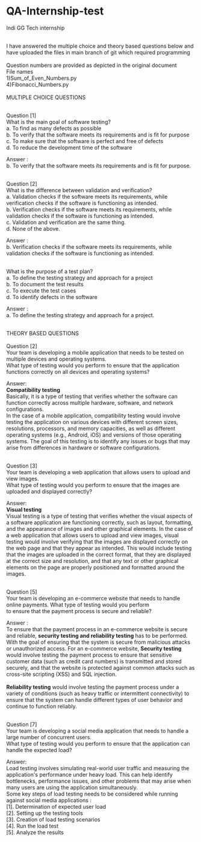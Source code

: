 # QA-Internship-test
Indi GG Tech internship


<br/> 
I have answered the multiple choice and theory based questions below and have uploaded the files in main branch of git which required programming<br/> <br/> 
Question numbers are provided as depicted in the original document<br/> 
File names<br/> 
1)Sum_of_Even_Numbers.py<br/> 
4)Fibonacci_Numbers.py<br/> 


<br/>
MULTIPLE CHOICE QUESTIONS<br/><br/>


Question [1] <br/>
What is the main goal of software testing? <br/>
a. To find as many defects as possible <br/>
b. To verify that the software meets its requirements and is fit for purpose <br/>
c. To make sure that the software is perfect and free of defects <br/>
d. To reduce the development time of the software <br/>

Answer : <br/>
b. To verify that the software meets its requirements and is fit for purpose. <br/><br/>

Question [2] <br/>
What is the difference between validation and verification?<br/>
a. Validation checks if the software meets its requirements, while verification checks if the software is functioning as intended.<br/>
b. Verification checks if the software meets its requirements, while validation checks if the software is functioning as intended.<br/>
c. Validation and verification are the same thing.<br/>
d. None of the above.<br/>

Answer : <br/>
b. Verification checks if the software meets its requirements, while validation checks if the software is functioning as intended.<br/><br/>

What is the purpose of a test plan?<br/>
a. To define the testing strategy and approach for a project<br/>
b. To document the test results<br/>
c. To execute the test cases<br/>
d. To identify defects in the software<br/>

Answer : <br/>
a. To define the testing strategy and approach for a project.<br/><br/>

THEORY BASED QUESTIONS<br/><br/>
Question [2]<br/>
Your team is developing a mobile application that needs to be tested on multiple devices and operating systems.<br/>
What type of testing would you perform to ensure that the application functions correctly on all devices and operating systems?<br/>

Answer:<br/>
<b>Compatibility testing</b><br/>
Basically, it is a type of testing that verifies whether the software can function correctly across
multiple hardware, software, and network configurations.<br/>
In the case of a mobile application, compatibility testing would involve testing the application on various devices with different 
screen sizes, resolutions, processors, and memory capacities, as well as different operating systems (e.g., Android, iOS) 
and versions of those operating systems. The goal of this testing is to identify any issues or bugs that may arise from differences 
in hardware or software configurations.<br/><br/>

Question [3]<br/>
Your team is developing a web application that allows users to upload and view images.<br/>
What type of testing would you perform to ensure that the images are uploaded and displayed correctly?<br/>

Answer:<br/>
<b>Visual testing</b> <br/>
Visual testing is a type of testing that verifies whether the visual aspects of a software application are functioning correctly,
such as layout, formatting, and the appearance of images and other graphical elements.
In the case of a web application that allows users to upload and view images, visual testing would involve verifying that the 
images are displayed correctly on the web page and that they appear as intended. This would include testing that the images are 
uploaded in the correct format, that they are displayed at the correct size and resolution, and that any text or other graphical 
elements on the page are properly positioned and formatted around the images. <br/><br/>

Question [5]<br/>
Your team is developing an e-commerce website that needs to handle online payments. What type of testing would you perform <br/>
to ensure that the payment process is secure and reliable?<br/>

Answer : <br/>
To ensure that the payment process in an e-commerce website is secure and reliable, <b>security testing and reliability testing</b> has to be performed.<br/>
With the goal of ensuring that the system is secure from malicious attacks or unauthorized access. For an e-commerce website, 
<b>Security testing</b> would involve testing the payment process to ensure that sensitive customer data (such as credit card numbers) is transmitted and stored securely, and that the website is protected against common attacks such as cross-site scripting (XSS) and SQL injection.<br/> <br/>
<b>Reliability testing</b> would involve testing the payment process under a variety of conditions (such as heavy traffic or intermittent connectivity) 
to ensure that the system can handle different types of user behavior and continue to function reliably.<br/> <br/> 

Question [7]<br/>
Your team is developing a social media application that needs to handle a large number of concurrent users.<br/> 
What type of testing would you perform to ensure that the application can handle the expected load?<br>

Answer: <br/>
Load testing involves simulating real-world user traffic and measuring the application's performance under heavy load.
This can help identify bottlenecks, performance issues, and other problems that may arise when many users are using the application simultaneously.<br/>
Some key steps of load testing needs to be considered while running against social media applications : <br/>
[1]. Determination of expected user load <br/> 
[2]. Setting up the testing tools <br/> 
[3]. Creation of load testing scenarios<br/> 
[4]. Run the load test<br/> 
[5]. Analyze the results<br/> <br/> 

